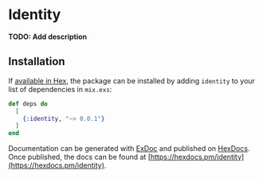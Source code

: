 # Identity

**TODO: Add description**

## Installation

If [available in Hex](https://hex.pm/docs/publish), the package can be installed
by adding `identity` to your list of dependencies in `mix.exs`:

```elixir
def deps do
  [
    {:identity, "~> 0.0.1"}
  ]
end
```

Documentation can be generated with [ExDoc](https://github.com/elixir-lang/ex_doc)
and published on [HexDocs](https://hexdocs.pm). Once published, the docs can
be found at [https://hexdocs.pm/identity](https://hexdocs.pm/identity).


